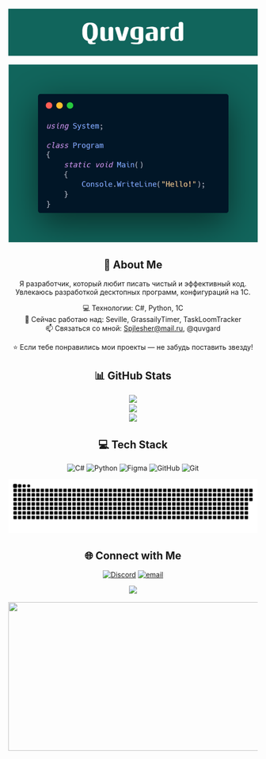
<!-- Banner -->
<div align="center">
  
![Image alt](https://github.com/Quvgard/Quvgard/raw/main/assets/Quvgard.png)

</div>

<!-- Banner -->
<div align="center">
  
![Image alt](https://github.com/Quvgard/Quvgard/raw/main/assets/carbon.png)

</div>

<!-- About Me -->
<div align="center">

## 💫 About Me
Я разработчик, который любит писать чистый и эффективный код.<br>
Увлекаюсь разработкой десктопных программ, конфигураций на 1С.<br>

💻 Технологии: C#, Python, 1C<br>
🚀 Сейчас работаю над: Seville, GrassailyTimer, TaskLoomTracker<br>
📫 Связаться со мной: Spjlesher@mail.ru, @quvgard<br>

⭐ Если тебе понравились мои проекты — не забудь поставить звезду!

</div>

<!-- Stats -->
<div align="center">

## 📊 GitHub Stats
![](https://github-readme-stats.vercel.app/api?username=Quvgard&theme=transparent&hide_border=false&include_all_commits=false&count_private=true)<br/>
![](https://nirzak-streak-stats.vercel.app/?user=Quvgard&theme=transparent&hide_border=false)<br/>
![](https://github-readme-stats.vercel.app/api/top-langs/?username=Quvgard&theme=transparent&hide_border=false&include_all_commits=false&count_private=true&layout=compact)
  
</div>

<!-- Tech Stack -->
<div align="center">
  
## 💻 Tech Stack
![C#](https://img.shields.io/badge/c%23-%23239120.svg?style=flat&logo=csharp&logoColor=white) ![Python](https://img.shields.io/badge/python-3670A0?style=flat&logo=python&logoColor=ffdd54) ![Figma](https://img.shields.io/badge/figma-%23F24E1E.svg?style=flat&logo=figma&logoColor=white) ![GitHub](https://img.shields.io/badge/github-%23121011.svg?style=flat&logo=github&logoColor=white) ![Git](https://img.shields.io/badge/git-%23F05033.svg?style=flat&logo=git&logoColor=white)
</div>

<!-- Snake Animation -->
<div align="center">
    
![snake gif](https://github.com/Quvgard/Quvgard/blob/output/github-snake-dark.svg)
  
</div>

<!-- Social connections -->
<div align="center">

## 🌐 Connect with Me
[![Discord](https://img.shields.io/badge/Discord-%237289DA.svg?logo=discord&logoColor=white)](https://discord.gg/mengard) [![email](https://img.shields.io/badge/Email-D14836?logo=gmail&logoColor=white)](mailto:spjlesher@mail.ru) 

</div>

<!-- Visit Counter -->
<div align="center">
  
[![](https://visitcount.itsvg.in/api?id=Quvgard&icon=0&color=8)](https://visitcount.itsvg.in)

</div>

<!-- Gif -->
<div align="center">
  
  <img height="300" width="600" src="https://user-images.githubusercontent.com/74038190/225813708-98b745f2-7d22-48cf-9150-083f1b00d6c9.gif"  />
  
</div>
